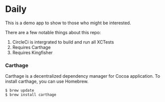 # Daily

This is a demo app to show to those who might be interested. 

There are a few notable things about this repo: 

1. CircleCi is intergrated to build and run all XCTests 
2. Requires Carthage
3. Requires Kingfisher

### Carthage
Carthage is a decentralized dependency manager for Cocoa application. To install carthage, you can use Homebrew.
```
$ brew update
$ brew install carthage
```
